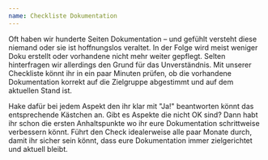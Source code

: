 ```yaml
---
name: Checkliste Dokumentation
---
```

Oft haben wir hunderte Seiten Dokumentation &ndash; und gefühlt versteht diese niemand oder sie ist hoffnungslos veraltet. In der Folge wird meist weniger Doku erstellt oder vorhandene nicht mehr weiter gepflegt. Selten hinterfragen wir allerdings den Grund für das Unverständnis. Mit unserer Checkliste könnt ihr in ein paar Minuten prüfen, ob die vorhandene Dokumentation korrekt auf die Zielgruppe abgestimmt und auf dem aktuellen Stand ist. 

Hake dafür bei jedem Aspekt den ihr klar mit "Ja!" beantworten könnt das entsprechende Kästchen an. Gibt es Aspekte die nicht OK sind? Dann habt ihr schon die ersten Anhaltspunkte wo ihr eure Dokumentation schrittweise verbessern könnt. Führt den Check idealerweise alle paar Monate durch, damit ihr sicher sein könnt, dass eure Dokumentation immer zielgerichtet und aktuell bleibt.


